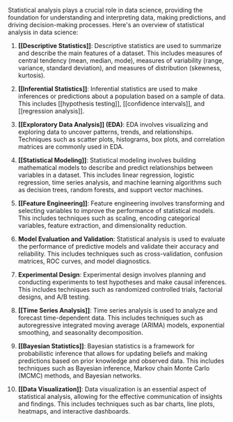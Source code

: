 Statistical analysis plays a crucial role in data science, providing the foundation for understanding and interpreting data, making predictions, and driving decision-making processes. Here's an overview of statistical analysis in data science:

1. **[[Descriptive Statistics]]**: Descriptive statistics are used to summarize and describe the main features of a dataset. This includes measures of central tendency (mean, median, mode), measures of variability (range, variance, standard deviation), and measures of distribution (skewness, kurtosis).

2. **[[Inferential Statistics]]**: Inferential statistics are used to make inferences or predictions about a population based on a sample of data. This includes [[hypothesis testing]], [[confidence intervals]], and [[regression analysis]].

3. **[[Exploratory Data Analysis]] (EDA)**: EDA involves visualizing and exploring data to uncover patterns, trends, and relationships. Techniques such as scatter plots, histograms, box plots, and correlation matrices are commonly used in EDA.

4. **[[Statistical Modeling]]**: Statistical modeling involves building mathematical models to describe and predict relationships between variables in a dataset. This includes linear regression, logistic regression, time series analysis, and machine learning algorithms such as decision trees, random forests, and support vector machines.

5. **[[Feature Engineering]]**: Feature engineering involves transforming and selecting variables to improve the performance of statistical models. This includes techniques such as scaling, encoding categorical variables, feature extraction, and dimensionality reduction.

6. **Model Evaluation and Validation**: Statistical analysis is used to evaluate the performance of predictive models and validate their accuracy and reliability. This includes techniques such as cross-validation, confusion matrices, ROC curves, and model diagnostics.

7. **Experimental Design**: Experimental design involves planning and conducting experiments to test hypotheses and make causal inferences. This includes techniques such as randomized controlled trials, factorial designs, and A/B testing.

8. **[[Time Series Analysis]]**: Time series analysis is used to analyze and forecast time-dependent data. This includes techniques such as autoregressive integrated moving average (ARIMA) models, exponential smoothing, and seasonality decomposition.

9. **[[Bayesian Statistics]]**: Bayesian statistics is a framework for probabilistic inference that allows for updating beliefs and making predictions based on prior knowledge and observed data. This includes techniques such as Bayesian inference, Markov chain Monte Carlo (MCMC) methods, and Bayesian networks.

10. **[[Data Visualization]]**: Data visualization is an essential aspect of statistical analysis, allowing for the effective communication of insights and findings. This includes techniques such as bar charts, line plots, heatmaps, and interactive dashboards.